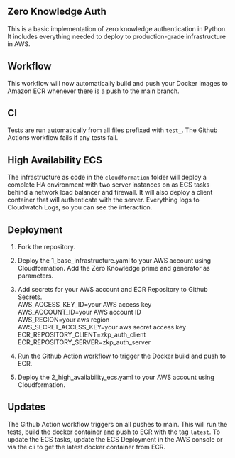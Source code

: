 ## Zero Knowledge Auth

This is a basic implementation of zero knowledge authentication in Python. It includes everything needed to deploy to production-grade infrastructure in AWS.

## Workflow

This workflow will now automatically build and push your Docker images to Amazon ECR whenever there is a push to the main branch.

## CI

Tests are run automatically from all files prefixed with ```test_```. The Github Actions workflow fails if any tests fail.

## High Availability ECS

The infrastructure as code in the ```cloudformation``` folder will deploy a complete HA environment with two server instances on as ECS tasks behind a network load balancer and firewall. It will also deploy a client container that will authenticate with the server. Everything logs to Cloudwatch Logs, so you can see the interaction. 

## Deployment

1. Fork the repository.

2. Deploy the 1_base_infrastructure.yaml to your AWS account using Cloudformation. Add the Zero Knowledge prime and generator as parameters.

3. Add secrets for your AWS account and ECR Repository to Github Secrets.\
AWS_ACCESS_KEY_ID=your AWS access key\
AWS_ACCOUNT_ID=your AWS account ID\
AWS_REGION=your aws region\
AWS_SECRET_ACCESS_KEY=your aws secret access key\
ECR_REPOSITORY_CLIENT=zkp_auth_client\
ECR_REPOSITORY_SERVER=zkp_auth_server

4. Run the Github Action workflow to trigger the Docker build and push to ECR.

5. Deploy the 2_high_availability_ecs.yaml to your AWS account using Cloudformation.

## Updates

The Github Action workflow triggers on all pushes to main. This will run the tests, build the docker container and push to ECR with the tag ```latest```. To update the ECS tasks, update the ECS Deployment in the AWS console or via the cli to get the latest docker container from ECR.